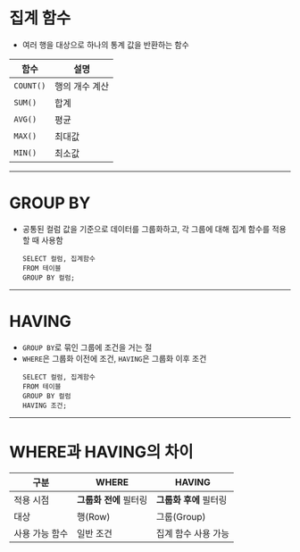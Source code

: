<h1 id="집계-함수">집계 함수</h1>
<ul>
<li>여러 행을 대상으로 하나의 통계 값을 반환하는 함수</li>
</ul>
<table>
<thead>
<tr>
<th>함수</th>
<th>설명</th>
</tr>
</thead>
<tbody><tr>
<td><code>COUNT()</code></td>
<td>행의 개수 계산</td>
</tr>
<tr>
<td><code>SUM()</code></td>
<td>합계</td>
</tr>
<tr>
<td><code>AVG()</code></td>
<td>평균</td>
</tr>
<tr>
<td><code>MAX()</code></td>
<td>최대값</td>
</tr>
<tr>
<td><code>MIN()</code></td>
<td>최소값</td>
</tr>
</tbody></table>
<hr />
<h1 id="group-by">GROUP BY</h1>
<ul>
<li>공통된 컬럼 값을 기준으로 데이터를 그룹화하고, 각 그룹에 대해 집계 함수를 적용할 때 사용함<pre><code class="language-sql">SELECT 컬럼, 집계함수
FROM 테이블
GROUP BY 컬럼;</code></pre>
</li>
</ul>
<hr />
<h1 id="having">HAVING</h1>
<ul>
<li><code>GROUP BY</code>로 묶인 그룹에 조건을 거는 절</li>
<li><code>WHERE</code>은 그룹화 이전에 조건, <code>HAVING</code>은 그룹화 이후 조건<pre><code class="language-sql">SELECT 컬럼, 집계함수
FROM 테이블
GROUP BY 컬럼
HAVING 조건;</code></pre>
</li>
</ul>
<hr />
<h1 id="where과-having의-차이">WHERE과 HAVING의 차이</h1>
<table>
<thead>
<tr>
<th>구분</th>
<th>WHERE</th>
<th>HAVING</th>
</tr>
</thead>
<tbody><tr>
<td>적용 시점</td>
<td><strong>그룹화 전에</strong> 필터링</td>
<td><strong>그룹화 후에</strong> 필터링</td>
</tr>
<tr>
<td>대상</td>
<td>행(Row)</td>
<td>그룹(Group)</td>
</tr>
<tr>
<td>사용 가능 함수</td>
<td>일반 조건</td>
<td>집계 함수 사용 가능</td>
</tr>
</tbody></table>